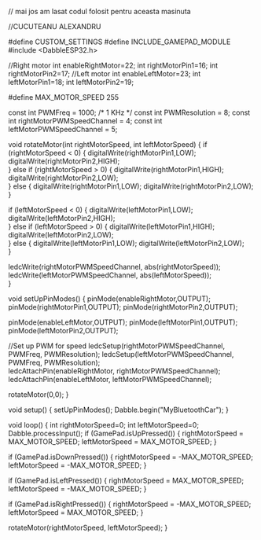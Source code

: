 
// mai jos am lasat codul folosit pentru aceasta masinuta 

//CUCUTEANU ALEXANDRU 



#define CUSTOM_SETTINGS
#define INCLUDE_GAMEPAD_MODULE
#include <DabbleESP32.h>

//Right motor
int enableRightMotor=22; 
int rightMotorPin1=16;
int rightMotorPin2=17;
//Left motor
int enableLeftMotor=23;
int leftMotorPin1=18;
int leftMotorPin2=19;

#define MAX_MOTOR_SPEED 255

const int PWMFreq = 1000; /* 1 KHz */
const int PWMResolution = 8;
const int rightMotorPWMSpeedChannel = 4;
const int leftMotorPWMSpeedChannel = 5;

void rotateMotor(int rightMotorSpeed, int leftMotorSpeed)
{
  if (rightMotorSpeed < 0)
  {
    digitalWrite(rightMotorPin1,LOW);
    digitalWrite(rightMotorPin2,HIGH);    
  }
  else if (rightMotorSpeed > 0)
  {
    digitalWrite(rightMotorPin1,HIGH);
    digitalWrite(rightMotorPin2,LOW);      
  }
  else
  {
    digitalWrite(rightMotorPin1,LOW);
    digitalWrite(rightMotorPin2,LOW);      
  }
  
  if (leftMotorSpeed < 0)
  {
    digitalWrite(leftMotorPin1,LOW);
    digitalWrite(leftMotorPin2,HIGH);    
  }
  else if (leftMotorSpeed > 0)
  {
    digitalWrite(leftMotorPin1,HIGH);
    digitalWrite(leftMotorPin2,LOW);      
  }
  else
  {
    digitalWrite(leftMotorPin1,LOW);
    digitalWrite(leftMotorPin2,LOW);      
  }
  
  ledcWrite(rightMotorPWMSpeedChannel, abs(rightMotorSpeed));
  ledcWrite(leftMotorPWMSpeedChannel, abs(leftMotorSpeed));  
}

void setUpPinModes()
{
  pinMode(enableRightMotor,OUTPUT);
  pinMode(rightMotorPin1,OUTPUT);
  pinMode(rightMotorPin2,OUTPUT);
  
  pinMode(enableLeftMotor,OUTPUT);
  pinMode(leftMotorPin1,OUTPUT);
  pinMode(leftMotorPin2,OUTPUT);

  //Set up PWM for speed
  ledcSetup(rightMotorPWMSpeedChannel, PWMFreq, PWMResolution);
  ledcSetup(leftMotorPWMSpeedChannel, PWMFreq, PWMResolution);  
  ledcAttachPin(enableRightMotor, rightMotorPWMSpeedChannel);
  ledcAttachPin(enableLeftMotor, leftMotorPWMSpeedChannel); 

  rotateMotor(0,0); 
}

void setup()
{
  setUpPinModes();
  Dabble.begin("MyBluetoothCar"); 
}

void loop()
{
  int rightMotorSpeed=0;
  int leftMotorSpeed=0;
  Dabble.processInput();
  if (GamePad.isUpPressed())
  {
    rightMotorSpeed = MAX_MOTOR_SPEED;
    leftMotorSpeed = MAX_MOTOR_SPEED;
  }

  if (GamePad.isDownPressed())
  {
    rightMotorSpeed = -MAX_MOTOR_SPEED;
    leftMotorSpeed = -MAX_MOTOR_SPEED;
  }

  if (GamePad.isLeftPressed())
  {
    rightMotorSpeed = MAX_MOTOR_SPEED;
    leftMotorSpeed = -MAX_MOTOR_SPEED;
  }

  if (GamePad.isRightPressed())
  {
    rightMotorSpeed = -MAX_MOTOR_SPEED;
    leftMotorSpeed = MAX_MOTOR_SPEED;
  }

  rotateMotor(rightMotorSpeed, leftMotorSpeed);
}

